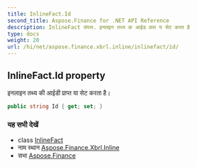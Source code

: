 ```yaml
---
title: InlineFact.Id
second_title: Aspose.Finance for .NET API Reference
description: InlineFact संपत्त. इनलइन तथ्य क आईड प्रप्त य सेट करत है
type: docs
weight: 20
url: /hi/net/aspose.finance.xbrl.inline/inlinefact/id/
---
```

## InlineFact.Id property

इनलाइन तथ्य की आईडी प्राप्त या सेट करता है।

```csharp
public string Id { get; set; }
```

### यह सभी देखें

* class [InlineFact](../)
* नाम स्थान [Aspose.Finance.Xbrl.Inline](../../inlinefact/)
* सभा [Aspose.Finance](../../../)


